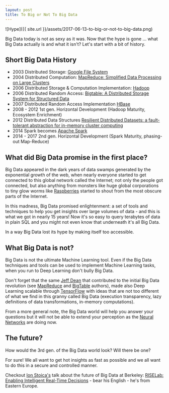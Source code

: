 ```yaml
--- 
layout: post
title: To Big or Not To Big Data
---
```


![Hype]({{ site.url }}/assets/2017-06-13-to-big-or-not-to-big-data.png)


Big Data today is not as sexy as it was. Now that the hype is gone ... what Big Data actually is and what it isn't? Let's start with a bit of history.

Short Big Data History
---
- 2003 Distributed Storage: [Google File System](http://static.googleusercontent.com/media/research.google.com/ja//archive/gfs-sosp2003.pdf)
- 2004 Distributed Computation: [MapReduce: Simplified Data Processing on Large Clusters](https://static.googleusercontent.com/media/research.google.com/en//archive/mapreduce-osdi04.pdf)
- 2006 Distributed Storage & Computation Implementation: [Hadoop](https://en.wikipedia.org/wiki/Apache_Hadoop)
- 2006 Distributed Random Access: [Bigtable: A Distributed Storage System for Structured Data](https://static.googleusercontent.com/media/research.google.com/en//archive/bigtable-osdi06.pdf)
- 2007 Distributed Random Access Implementation [HBase](https://en.wikipedia.org/wiki/Apache_HBase)
- 2008 - 2012 1st gen. Horizontal Development (Hadoop Maturity, Ecosystem Enrichment)
- 2012 Distributed Data Structures [Resilient Distributed Datasets: a fault-tolerant abstraction for in-memory cluster computing](https://www.usenix.org/system/files/conference/nsdi12/nsdi12-final138.pdf)
- 2014 Spark becomes [Apache Spark](https://en.wikipedia.org/wiki/Apache_Spark) 
- 2014 - 2017 2nd gen. Horizontal Development (Spark Maturity, phasing-out Map-Reduce)

What did Big Data promise in the first place? 
---
Big Data appeared in the dark years of data swamps generated by the exponential growth of the web, when nearly everyone started to get connected to this global network called the Internet; not only the people got connected, but also anything from monsters like huge global corporations to tiny glow worms like [Raspberries](https://en.wikipedia.org/wiki/Raspberry_Pi) started to shout from the most obscure parts of the Internet.

In this madness, Big Data promised enlightenment: a set of tools and techniques to help you get insights over large volumes of data - and this is what we got in nearly 15 years! Now it's so easy to query terabytes of data in plain SQL and you might not even know that underneath it's all Big Data.

In a way Big Data lost its hype by making itself too accessible. 

What Big Data is not?
---

Big Data is not the ultimate Machine Learning tool. Even if the Big Data techniques and tools can be used to implement Machine Learning tasks, when you run to Deep Learning don't bully Big Data. 

Don't forget that the same [Jeff Dean](https://en.wikipedia.org/wiki/Jeff_Dean_(computer_scientist)) that contributed to the initial Big Data revolution (see [MapReduce](https://static.googleusercontent.com/media/research.google.com/en//archive/mapreduce-osdi04.pdf) and [BigTable](https://static.googleusercontent.com/media/research.google.com/en//archive/bigtable-osdi06.pdf) authors), made also Deep Learning scalable through [TensorFlow](http://download.tensorflow.org/paper/whitepaper2015.pdf) with ideas that are not too different of what we find in this granny called Big Data (execution transparency, lazy definitions of data transformations, in-memory computations).

From a more general note, the Big Data world will help you answer your questions but it will not be able to extend your perception as the [Neural Networks](https://en.wikipedia.org/wiki/Artificial_neural_network) are doing now. 

The future?
---
How would the 3rd gen. of the Big Data world look? Will there be one? 

For sure! We all want to get hot insights as fast as possible and we all want to do this in a secure and controlled manner. 

Checkout [Ion Stoica's](https://people.eecs.berkeley.edu/~istoica/) talk about the future of Big Data at Berkeley: [RISELab: Enabling Intelligent Real-Time Decisions](https://www.youtube.com/watch?v=XyEuhsmTF3U&list=PLTPXxbhUt-YVEyOqTmZ_X_tpzOlJLiU2k) - bear his English - he's from Eastern Europe.  
